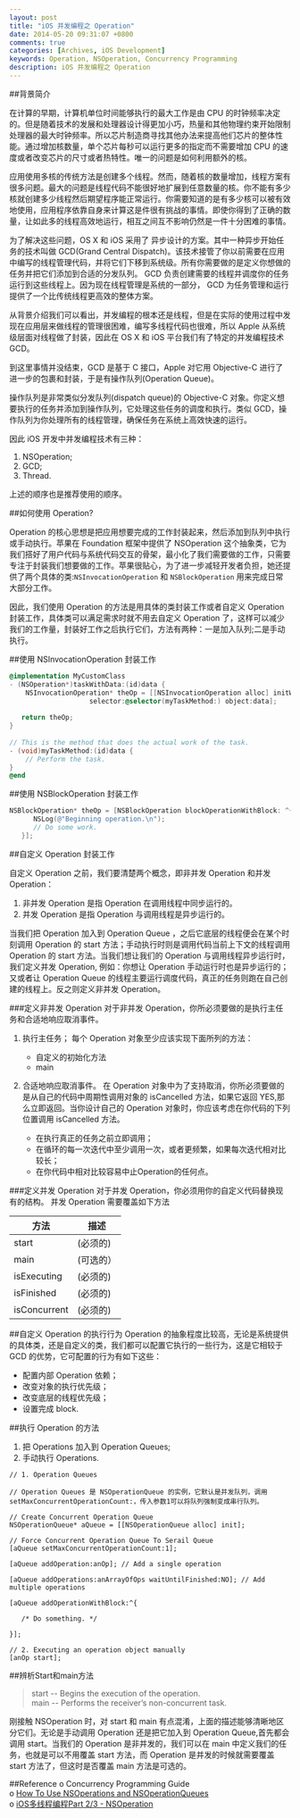 ```yaml
---
layout: post
title: "iOS 并发编程之 Operation"
date: 2014-05-20 09:31:07 +0800
comments: true
categories: [Archives, iOS Development] 
keywords: Operation, NSOperation, Concurrency Programming 
description: iOS 并发编程之 Operation 
---
```


##背景简介

在计算的早期，计算机单位时间能够执行的最大工作是由 CPU 的时钟频率决定的。但是随着技术的发展和处理器设计得更加小巧，热量和其他物理约束开始限制处理器的最大时钟频率。所以芯片制造商寻找其他办法来提高他们芯片的整体性能。通过增加核数量，单个芯片每秒可以运行更多的指定而不需要增加 CPU 的速度或者改变芯片的尺寸或者热特性。唯一的问题是如何利用额外的核。

应用使用多核的传统方法是创建多个线程。然而，随着核的数量增加，线程方案有很多问题。最大的问题是线程代码不能很好地扩展到任意数量的核。你不能有多少核就创建多少线程然后期望程序能正常运行。你需要知道的是有多少核可以被有效地使用，应用程序依靠自身来计算这是件很有挑战的事情。即使你得到了正确的数量，让如此多的线程高效地运行，相互之间互不影响仍然是一件十分困难的事情。

为了解决这些问题，OS X 和 iOS 采用了 异步设计的方案。其中一种异步开始任务的技术叫做 GCD(Grand Central Dispatch)。该技术接管了你以前需要在应用中编写的线程管理代码，并将它们下移到系统级。所有你需要做的是定义你想做的任务并把它们添加到合适的分发队列。 GCD 负责创建需要的线程并调度你的任务运行到这些线程上。因为现在线程管理是系统的一部分， GCD 为任务管理和运行提供了一个比传统线程更高效的整体方案。

从背景介绍我们可以看出，并发编程的根本还是线程，但是在实际的使用过程中发现在应用层来做线程的管理很困难，编写多线程代码也很难，所以 Apple 从系统级层面对线程做了封装，因此在 OS X 和 iOS 平台我们有了特定的并发编程技术 GCD。

到这里事情并没结束，GCD 是基于 C 接口，Apple 对它用 Objective-C 进行了进一步的包裹和封装，于是有操作队列(Operation Queue)。

操作队列是非常类似分发队列(dispatch queue)的 Objective-C 对象。你定义想要执行的任务并添加到操作队列，它处理这些任务的调度和执行。类似 GCD，操作队列为你处理所有的线程管理，确保任务在系统上高效快速的运行。

因此 iOS 开发中并发编程技术有三种：

1. NSOperation;  
2. GCD;  
3. Thread.  

上述的顺序也是推荐使用的顺序。

##如何使用 Operation?

Operation 的核心思想是把应用想要完成的工作封装起来，然后添加到队列中执行或手动执行。苹果在 Foundation 框架中提供了 NSOperation 这个抽象类，它为我们搭好了用户代码与系统代码交互的骨架，最小化了我们需要做的工作，只需要专注于封装我们想要做的工作。苹果很贴心，为了进一步减轻开发者负担，她还提供了两个具体的类:`NSInvocationOperation` 和 `NSBlockOperation` 用来完成日常大部分工作。  

因此，我们使用 Operation 的方法是用具体的类封装工作或者自定义 Operation 封装工作，具体类可以满足需求时就不用去自定义 Operation 了，这样可以减少我们的工作量，封装好工作之后执行它们，方法有两种：一是加入队列;二是手动执行。  

##使用 NSInvocationOperation 封装工作

``` objective-c
@implementation MyCustomClass
- (NSOperation*)taskWithData:(id)data {
    NSInvocationOperation* theOp = [[NSInvocationOperation alloc] initWithTarget:self
                    selector:@selector(myTaskMethod:) object:data];
 
   return theOp;
}
 
// This is the method that does the actual work of the task.
- (void)myTaskMethod:(id)data {
    // Perform the task.
}
@end
```
<!-- more -->

##使用 NSBlockOperation 封装工作

``` objective-c
NSBlockOperation* theOp = [NSBlockOperation blockOperationWithBlock: ^{
      NSLog(@"Beginning operation.\n");
      // Do some work.
   }];
```

##自定义 Operation 封装工作  

自定义 Operation 之前，我们要清楚两个概念，即非并发 Operation 和并发 Operation：  

1. 非并发 Operation 是指 Operation 在调用线程中同步运行的。  
2. 并发 Operation 是指 Operation 与调用线程是异步运行的。  

当我们把 Operation 加入到 Operation Queue ，之后它底层的线程便会在某个时刻调用 Operation 的 start 方法；手动执行时则是调用代码当前上下文的线程调用 Operation 的 start 方法。当我们想让我们的 Operation 与调用线程异步运行时，我们定义并发 Operation, 例如：你想让 Operation 手动运行时也是异步运行的；又或者让 Operation Queue 的线程主要运行调度代码，真正的任务则跑在自己创建的线程上。反之则定义非并发 Operation。  

###定义非并发 Operation
对于非并发 Operation，你所必须要做的是执行主任务和合适地响应取消事件。

1. 执行主任务；
每个 Operation 对象至少应该实现下面所列的方法：  

	* 自定义的初始化方法
	* main

2. 合适地响应取消事件。
在 Operation 对象中为了支持取消，你所必须要做的是从自己的代码中周期性调用对象的 isCancelled 方法，如果它返回 YES,那么立即返回。当你设计自己的 Operation 对象时，你应该考虑在你代码的下列位置调用 isCancelled 方法。  

	* 在执行真正的任务之前立即调用；
	* 在循环的每一次迭代中至少调用一次，或者更频繁，如果每次迭代相对比较长；
	* 在你代码中相对比较容易中止Operation的任何点。


###定义并发 Operation
对于并发 Operation，你必须用你的自定义代码替换现有的结构。
并发 Operation 需要覆盖如下方法  

| 方法 | 描述  |    
|---- | ----- |  
| start			| (必须的)     
| main			| (可选的） 
| isExecuting 	| (必须的)   
| isFinished 	| (必须的)   
| isConcurrent 	| (必须的)    

##自定义 Operation 的执行行为
Operation 的抽象程度比较高，无论是系统提供的具体类，还是自定义的类，我们都可以配置它执行的一些行为，这是它相较于 GCD 的优势，它可配置的行为有如下这些：  

* 配置内部 Operation 依赖；
* 改变对象的执行优先级；
* 改变底层的线程优先级；
* 设置完成 block.

##执行 Operation 的方法

1. 把 Operations 加入到 Operation Queues;  
2. 手动执行 Operations.

```
// 1. Operation Queues

// Operation Queues 是 NSOperationQueue 的实例，它默认是并发队列，调用setMaxConcurrentOperationCount:，传入参数1可以将队列强制变成串行队列。

// Create Concurrent Operation Queue
NSOperationQueue* aQueue = [[NSOperationQueue alloc] init];

// Force Concurrent Operation Queue To Serail Queue
[aQueue setMaxConcurrentOperationCount:1];

[aQueue addOperation:anOp]; // Add a single operation

[aQueue addOperations:anArrayOfOps waitUntilFinished:NO]; // Add multiple operations

[aQueue addOperationWithBlock:^{

   /* Do something. */

}];

// 2. Executing an operation object manually
[anOp start];

```

##辨析Start和main方法

>start -- Begins the execution of the operation.     
>main -- Performs the receiver’s non-concurrent task.

刚接触 NSOperation 时，对 start 和 main 有点混淆，上面的描述能够清晰地区分它们。无论是手动调用 Operation 还是把它加入到 Operation Queue,首先都会调用 start。当我们的 Operation 是非并发的，我们可以在 main 中定义我们的任务，也就是可以不用覆盖 start 方法，而 Operation 是并发的时候就需要覆盖 start 方法了，但这时是否覆盖 main 方法是可选的。


##Reference
o Concurrency Programming Guide  
o [How To Use NSOperations and NSOperationQueues](http://www.raywenderlich.com/19788/how-to-use-nsoperations-and-nsoperationqueues)     
o [iOS多线程编程Part 2/3 - NSOperation](http://www.hrchen.com/2013/06/multi-threading-programming-of-ios-part-2/)  


